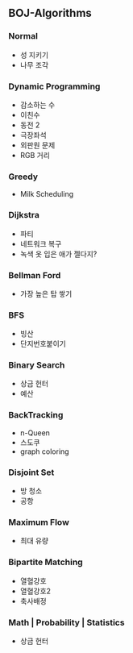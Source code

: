 ## BOJ-Algorithms

### Normal
- 성 지키기
- 나무 조각

### Dynamic Programming
- 감소하는 수  
- 이친수   
- 동전 2  
- 극장좌석  
- 외판원 문제
- RGB 거리

### Greedy
- Milk Scheduling

### Dijkstra 
- 파티  
- 네트워크 복구
- 녹색 옷 입은 애가 젤다지?

### Bellman Ford
- 가장 높은 탑 쌓기

### BFS
- 빙산  
- 단지번호붙이기

### Binary Search
- 상금 헌터  
- 예산

### BackTracking
- n-Queen  
- 스도쿠 
- graph coloring

### Disjoint Set
- 방 청소 
- 공항

### Maximum Flow
- 최대 유량

### Bipartite Matching
- 열혈강호  
- 열혈강호2
- 축사배정

### Math | Probability | Statistics
- 상금 헌터
